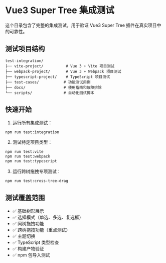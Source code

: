 # Vue3 Super Tree 集成测试

这个目录包含了完整的集成测试，用于验证 Vue3 Super Tree 插件在真实项目中的可靠性。

## 测试项目结构

```
test-integration/
├── vite-project/          # Vue 3 + Vite 项目测试
├── webpack-project/       # Vue 3 + Webpack 项目测试
├── typescript-project/    # TypeScript 项目测试
├── test-cases/           # 功能测试用例
├── docs/                 # 使用指南和故障排除
└── scripts/              # 自动化测试脚本
```

## 快速开始

1. 运行所有集成测试：
```bash
npm run test:integration
```

2. 测试特定项目类型：
```bash
npm run test:vite
npm run test:webpack
npm run test:typescript
```

3. 运行跨树拖拽专项测试：
```bash
npm run test:cross-tree-drag
```

## 测试覆盖范围

- ✅ 基础树形展示
- ✅ 选择模式（单选、多选、复选框）
- ✅ 同树拖拽功能
- ✅ 跨树拖拽功能（重点测试）
- ✅ 主题切换
- ✅ TypeScript 类型检查
- ✅ 构建产物验证
- ✅ npm 包导入测试